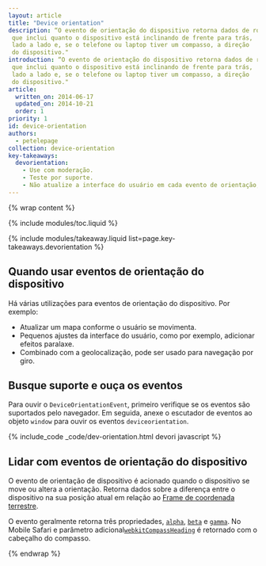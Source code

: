 ```yaml
---
layout: article
title: "Device orientation"
description: “O evento de orientação do dispositivo retorna dados de rotação, 
 que inclui quanto o dispositivo está inclinando de frente para trás, 
 lado a lado e, se o telefone ou laptop tiver um compasso, a direção 
 do dispositivo."
introduction: “O evento de orientação do dispositivo retorna dados de rotação, 
 que inclui quanto o dispositivo está inclinando de frente para trás, 
 lado a lado e, se o telefone ou laptop tiver um compasso, a direção 
 do dispositivo."
article:
  written_on: 2014-06-17
  updated_on: 2014-10-21
  order: 1
priority: 1
id: device-orientation
authors:
  - petelepage
collection: device-orientation
key-takeaways:
  devorientation: 
    - Use com moderação.
    - Teste por suporte.
    - Não atualize a interface do usuário em cada evento de orientação; em vez disso, sincronize para requestAnimationFrame.
---
```


{% wrap content %}

{% include modules/toc.liquid %}

{% include modules/takeaway.liquid list=page.key-takeaways.devorientation %}

## Quando usar eventos de orientação do dispositivo

Há várias utilizações para eventos de orientação do dispositivo.  Por exemplo:

<ul>
  <li>Atualizar um mapa conforme o usuário se movimenta.</li>
  <li>Pequenos ajustes da interface do usuário, como por exemplo, adicionar efeitos paralaxe.</li>
  <li>Combinado com a geolocalização, pode ser usado para navegação por giro.</li>
</ul>

## Busque suporte e ouça os eventos

Para ouvir o `DeviceOrientationEvent`, primeiro verifique se os eventos são
suportados pelo navegador.  Em seguida, anexe o escutador de eventos ao objeto `window` 
para ouvir os eventos `deviceorientation`. 

{% include_code _code/dev-orientation.html devori javascript %}

## Lidar com eventos de orientação do dispositivo

O evento de orientação de dispositivo é acionado quando o dispositivo se move ou altera a 
orientação.  Retorna dados sobre a diferença entre o dispositivo na 
sua posição atual em relação ao <a href="index.html#earth-coordinate-frame">
Frame de coordenada terrestre</a>.

O evento geralmente retorna três propriedades, 
<a href="index.html#rotation-data">`alpha`</a>, 
<a href="index.html#rotation-data">`beta`</a> e 
<a href="index.html#rotation-data">`gamma`</a>.  No Mobile Safari e
parâmetro adicional<a href="https://developer.apple.com/library/safari/documentation/SafariDOMAdditions/Reference/DeviceOrientationEventClassRef/DeviceOrientationEvent/DeviceOrientationEvent.html">`webkitCompassHeading`</a> é retornado com o cabeçalho do
compasso.


{% endwrap %}
